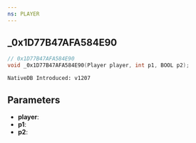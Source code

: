 ```yaml
---
ns: PLAYER
---
```

## _0x1D77B47AFA584E90

```c
// 0x1D77B47AFA584E90
void _0x1D77B47AFA584E90(Player player, int p1, BOOL p2);
```

```
NativeDB Introduced: v1207
```

## Parameters
* **player**:
* **p1**:
* **p2**:
